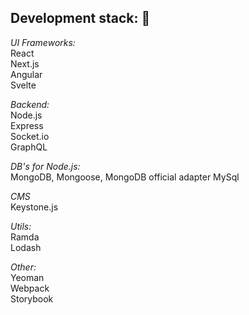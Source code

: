 ## Development stack: :metal:

*UI Frameworks:*  
React  
Next.js  
Angular  
Svelte  

*Backend:*  
Node.js  
Express  
Socket.io  
GraphQL  

*DB's for Node.js:*  
MongoDB, Mongoose, MongoDB official adapter
MySql  

*CMS*  
Keystone.js  

*Utils:*  
Ramda  
Lodash  

*Other:*  
Yeoman  
Webpack  
Storybook  
